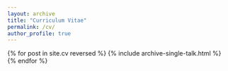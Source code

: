 ```yaml
---
layout: archive
title: "Curriculum Vitae"
permalink: /cv/
author_profile: true
---
```


{% for post in site.cv reversed %}
  {% include archive-single-talk.html %}
{% endfor %}
